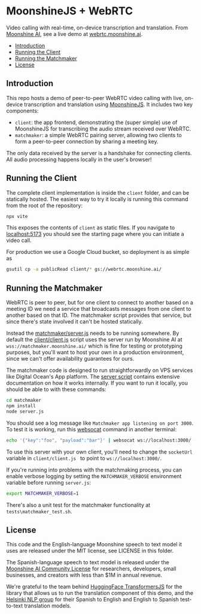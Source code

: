# MoonshineJS + WebRTC

Video calling with real-time, on-device transcription and translation. From [Moonshine AI](https://moonshine.ai/), see a live demo at
[webrtc.moonshine.ai](https://webrtc.moonshine.ai).

<!-- toc -->

-   [Introduction](#introduction)
-   [Running the Client](#running-the-client)
-   [Running the Matchmaker](#running-the-matchmaker)
-   [License](#license)

<!-- tocstop -->

## Introduction

This repo hosts a demo of peer-to-peer WebRTC video calling with live, on-device
transcription and translation using [MoonshineJS](https://dev.moonshine.ai/#js).
It includes two key components:

-   `client`: the app frontend, demonstrating the (super simple) use of
    MoonshineJS for transcribing the audio stream received over WebRTC.
-   `matchmaker`: a simple WebRTC pairing server, allowing two clients to form a
    peer-to-peer connection by sharing a meeting key.

The only data received by the server is a handshake for connecting clients. All
audio processing happens locally in the user's browser!

## Running the Client

The complete client implementation is inside the `client` folder, and can be
statically hosted. The easiest way to try it locally is running this command
from the root of the repository:

```bash
npx vite
```

This exposes the contents of `client` as static files. If you navigate to
[localhost:5173](http://localhost:5173/) you should see the starting page where
you can initiate a video call.

For production we use a Google Cloud bucket, so deployment is as simple as

```bash
gsutil cp -a publicRead client/* gs://webrtc.moonshine.ai/
```

## Running the Matchmaker

WebRTC is peer to peer, but for one client to connect to another based on a
meeting ID we need a service that broadcasts messages from one client to another
based on that ID. The matchmaker script provides that service, but since there's
state involved it can't be hosted statically.

Instead the
[matchmaker/server.js](https://github.com/moonshine-ai/moonshine-js-webrtc/matchmaker/server.js)
needs to be running somewhere. By default the
[client/client.js](https://github.com/moonshine-ai/moonshine-js-webrtc/client/client.js)
script uses the server run by Moonshine AI at `wss://matchmaker.moonshine.ai/`
which is fine for testing or prototyping purposes, but you'll want to host your
own in a production environment, since we can't offer availability guarantees
for ours.

The matchmaker code is designed to run straightforwardly on VPS services like
Digital Ocean's App platform. The [server
script](https://github.com/moonshine-ai/moonshine-js-webrtc/matchmaker/server.js)
contains extensive documentation on how it works internally. If you want to run
it locally, you should be able to with these commands:

```bash
cd matchmaker
npm install
node server.js
```

You should see a log message like `Matchmaker app listening on port 3000`. To
test it is working, run this [websocat](https://github.com/vi/websocat) command
in another terminal:

```bash
echo '{"key":"foo", "payload":"bar"}' | websocat ws://localhost:3000/ -v
```

To use this server with your own client, you'll need to change the `socketUrl` 
variable in `client/client.js ` to point to `ws://localhost:3000/`.

If you're running into problems with the matchmaking process, you can enable
verbose logging by setting the `MATCHMAKER_VERBOSE` environment variable before
running `server.js`:

```bash
export MATCHMAKER_VERBOSE=1
```

There's also a unit test for the matchmaker functionality at 
`tests\matchmaker_test.sh`.

## License

This code and the English-language Moonshine speech to text model it uses are
released under the MIT license, see LICENSE in this folder.

The Spanish-language speech to text model is released under the [Moonshine AI
Community License](https://moonshine.ai/license) for researchers, developers,
small businesses, and creators with less than $1M in annual revenue.

We're grateful to the team behind [HuggingFace
TransformersJS](https://huggingface.co/docs/transformers.js/en/index) for the
library that allows us to run the translation component of this demo, and the
[Helsinki NLP group](https://huggingface.co/Helsinki-NLP) for their Spanish to
English and English to Spanish test-to-text translation
models.
